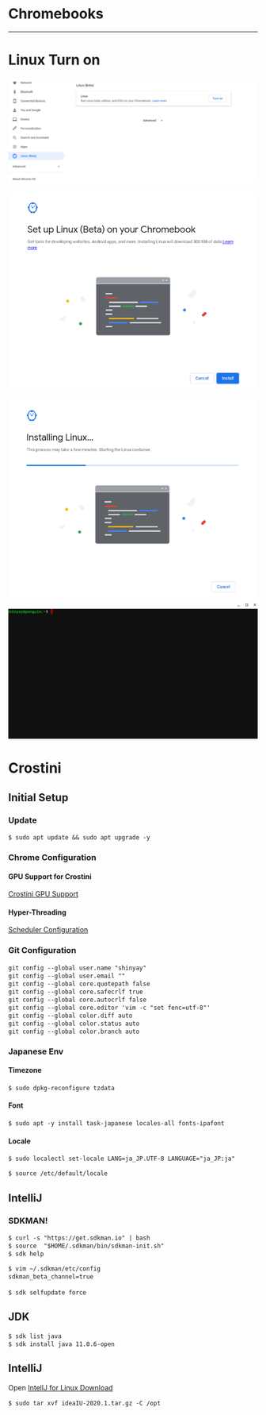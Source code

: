# Chromebooks
---
# Linux Turn on

![Linux-Turn-On](images/Linux-Turn-On.png)
![Setup-Linux](images/Setup-Linux.png)
![Installing-Linux](images/Installing-Linux.png)
![Terminal](images/Terminal.png)

# Crostini
## Initial Setup
### Update
```
$ sudo apt update && sudo apt upgrade -y
```

### Chrome Configuration
#### GPU Support for Crostini
[Crostini GPU Support](chrome://flags/#crostini-gpu-support)

#### Hyper-Threading
[Scheduler Configuration](chrome://flags#scheduler-configuration)

### Git Configuration
```
git config --global user.name "shinyay"
git config --global user.email ""
git config --global core.quotepath false
git config --global core.safecrlf true
git config --global core.autocrlf false
git config --global core.editor 'vim -c "set fenc=utf-8"'
git config --global color.diff auto
git config --global color.status auto
git config --global color.branch auto
```
### Japanese Env
#### Timezone
```
$ sudo dpkg-reconfigure tzdata
```

#### Font
```
$ sudo apt -y install task-japanese locales-all fonts-ipafont
```

#### Locale
```
$ sudo localectl set-locale LANG=ja_JP.UTF-8 LANGUAGE="ja_JP:ja"
```
```
$ source /etc/default/locale
```

## IntelliJ
### SDKMAN!
```
$ curl -s "https://get.sdkman.io" | bash
$ source  "$HOME/.sdkman/bin/sdkman-init.sh"
$ sdk help
```
```
$ vim ~/.sdkman/etc/config
sdkman_beta_channel=true

$ sdk selfupdate force
```
## JDK
```
$ sdk list java
$ sdk install java 11.0.6-open
```

## IntelliJ
Open [IntellJ for Linux Download](https://www.jetbrains.com/idea/download/#section=linux)

```
$ sudo tar xvf ideaIU-2020.1.tar.gz -C /opt
```
